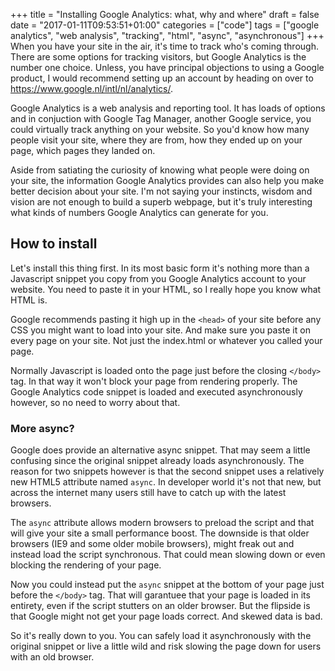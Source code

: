 +++
title = "Installing Google Analytics: what, why and where"
draft = false
date = "2017-01-11T09:53:51+01:00"
categories = ["code"]
tags = ["google analytics", "web analysis", "tracking", "html", "async", "asynchronous"]
+++
When you have your site in the air, it's time to track who's coming through. There are some options for tracking visitors, but Google Analytics is the number one choice. Unless, you have principal objections to using a Google product, I would recommend setting up an account by heading on over to https://www.google.nl/intl/nl/analytics/.

Google Analytics is a web analysis and reporting tool. It has loads of options and in conjuction with Google Tag Manager, another Google service, you could virtually track anything on your website. So you'd know how many people visit your site, where they are from, how they ended up on your page, which pages they landed on.

Aside from satiating the curiosity of knowing what people were doing on your site, the information Google Analytics provides can also help you make better decision about your site. I'm not saying your instincts, wisdom and vision are not enough to build a superb webpage, but it's truly interesting what kinds of numbers Google Analytics can generate for you.

## How to install
Let's install this thing first. In its most basic form it's nothing more than a Javascript snippet you copy from you Google Analytics account to your website. You need to paste it in your HTML, so I really hope you know what HTML is.

Google recommends pasting it high up in the `<head>` of your site before any CSS you might want to load into your site. And make sure you paste it on every page on your site. Not just the index.html or whatever you called your page.

Normally Javascript is loaded onto the page just before the closing `</body>` tag. In that way it won't block your page from rendering properly. The Google Analytics code snippet is loaded and executed asynchronously however, so no need to worry about that.

### More async?
Google does provide an alternative async snippet. That may seem a little confusing since the original snippet already loads asynchronously. The reason for two snippets however is that the second snippet uses a relatively new HTML5 attribute named `async`. In developer world it's not that new, but across the internet many users still have to catch up with the latest browsers.

The `async` attribute allows modern browsers to preload the script and that will give your site a small performance boost. The downside is that older browsers (IE9 and some older mobile browsers), might freak out and instead load the script synchronous. That could mean slowing down or even blocking the rendering of your page.

Now you could instead put the `async` snippet at the bottom of your page just before the `</body>` tag. That will garantuee that your page is loaded in its entirety, even if the script stutters on an older browser. But the flipside is that Google might not get your page loads correct. And skewed data is bad.

So it's really down to you. You can safely load it asynchronously with the original snippet or live a little wild and risk slowing the page down for users with an old browser.


